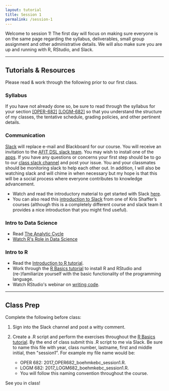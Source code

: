 ```yaml
---
layout: tutorial
title: Session 1
permalink: /session-1
---
```


Welcome to session 1! The first day will focus on making sure everyone is on the same page regarding the syllabus, deliverables, small group assignment and other administrative details.  We will also make sure you are up and running with R, RStudio, and Slack.

<hr>


## Tutorials & Resources

Please read & work through the following prior to our first class. 

### Syllabus

If you have not already done so, be sure to read through the syllabus for your section [[OPER-682]](oper682) [[LOGM-682]](logm682) so that you understand the structure of my classes, the tentative schedule, grading policies, and other pertinent details.

### Communication

[Slack](https://slack.com/) will replace e-mail and Blackboard for our course. You will receive an invitation to the [AFIT DSL slack team](https://afit-dsl.slack.com/). You may wish to install one of the [apps](https://slack.com/downloads/osx). If you have any questions or concerns your first step should be to go to our [class slack channel](https://afit-dsl.slack.com/) and post your issue.  You and your classmates should be monitoring slack to help each other out. In addition, I will also be watching slack and will chime in when necessary but my hope is that this will be a social process where everyone contributes to knowledge advancement.

- Watch and read the introductory material to get started with Slack [here](https://slack.com/is).
- You can also read this [introduction to Slack](https://vimeo.com/133692325) from one of Kris Shaffer’s courses (although this is a completely different course and slack team it provides a nice introduction that you might find useful).  

### Intro to Data Science

- Read [The Analytic Cycle](analytic_cycle)
- [Watch R's Role in Data Science](https://www.rstudio.com/resources/videos/rs-role-in-data-science/)

### Intro to R

- Read the [Introduction to R tutorial](intro).
- Work through the [R Basics tutorial](basics) to install R and RStudio and (re-)familiarize yourself with the basic functionality of the programming language.
- Watch RStudio's webinar on [writing code](https://www.rstudio.com/resources/webinars/rstudio-essentials-webinar-series-part-1/).

<hr>

## Class Prep

Complete the following before class:

1. Sign into the Slack channel and post a witty comment.
2. Create a .R script and perform the exercises throughout the [R Basics tutorial](basics).  By the end of class submit this .R script to me via Slack.  Be sure to name this file with year, class number, lastname, first and middle initial, then "session1". For example my file name would be: 

   - OPER 682: 2017_OPER682_boehmkebc_session1.R.
   - LOGM 682: 2017_LOGM682_boehmkebc_session1.R.
   - You will follow this naming convention throughout the course.

See you in class!

